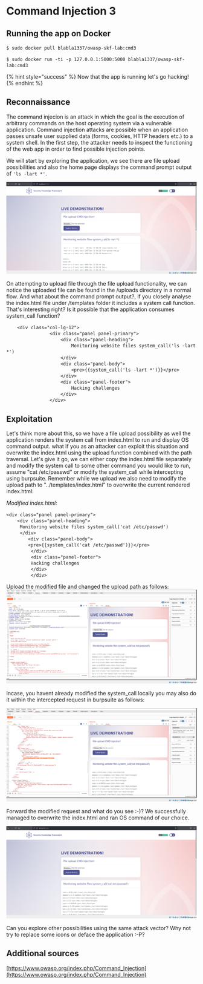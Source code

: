 # Command Injection 3

## Running the app on Docker

```
$ sudo docker pull blabla1337/owasp-skf-lab:cmd3
```

```
$ sudo docker run -ti -p 127.0.0.1:5000:5000 blabla1337/owasp-skf-lab:cmd3
```

{% hint style="success" %}
Now that the app is running let's go hacking!
{% endhint %}

## Reconnaissance

The command injecion is an attack in which the goal is the execution of arbitrary commands on the host operating system via a vulnerable application. Command injection attacks are possible when an application passes unsafe user supplied data (forms, cookies, HTTP headers etc.) to a system shell. In the first step, the attacker needs to inspect the functioning of the web app in order to find possible injection points.

We will start by exploring the application, we see there are file upload possibilities and also the home page displays the command prompt output of `'ls -lart *'`.

![](https://raw.githubusercontent.com/blabla1337/skf-labs/master/.gitbook/assets/python/CMD-3/1.png)

On attempting to upload file through the file upload functionality, we can notice the uploaded file can be found in the /uploads directory in a normal flow. And what about the command prompt output?, if you closely analyse the index.html file under /templates folder it includes a system call function. That's interesting right? Is it possible that the application consumes system_call function?

```
    <div class="col-lg-12">
                <div class="panel panel-primary">
                    <div class="panel-heading">
                        Monitoring website files system_call('ls -lart *')
                    </div>
                    <div class="panel-body">
                        <pre>{{system_call('ls -lart *')}}</pre>
                    </div>
                    <div class="panel-footer">
                        Hacking challenges
                    </div>
                </div>
```

## Exploitation

Let's think more about this, so we have a file upload possibility as well the application renders the system call from index.html to run and display OS command output. what if you as an attacker can exploit this situation and overwrite the index.html using the upload function combined with the path traversal. Let's give it go, we can either copy the index.html file separately and modify the system call to some other command you would like to run, assume "cat /etc/passwd" or modify the system_call while intercepting using burpsuite. Remember while we upload we also need to modify the upload path to "../templates/index.html" to overwrite the current rendered index.html:

_Modified index.html:_

```
<div class="panel panel-primary">
    <div class="panel-heading">
     Monitoring website files system_call('cat /etc/passwd')
     </div>
        <div class="panel-body">
        <pre>{{system_call('cat /etc/passwd')}}</pre>
         </div>
         <div class="panel-footer">
         Hacking challenges
         </div>
         </div>
```

Upload the modified file and changed the upload path as follows: ![](https://raw.githubusercontent.com/blabla1337/skf-labs/master/.gitbook/assets/python/CMD-3/2.png)

Incase, you havent already modified the system_call locally you may also do it within the intercepted request in burpsuite as follows:

![](https://raw.githubusercontent.com/blabla1337/skf-labs/master/.gitbook/assets/python/CMD-3/3.png)

Forward the modified request and what do you see :-)? We successfully managed to overwrite the index.html and ran OS command of our choice.

![](https://raw.githubusercontent.com/blabla1337/skf-labs/master/.gitbook/assets/python/CMD-3/4.png)

Can you explore other possibilities using the same attack vector? Why not try to replace some icons or deface the application :-P?

## Additional sources

[https://www.owasp.org/index.php/Command_Injection](https://www.owasp.org/index.php/Command_Injection)
